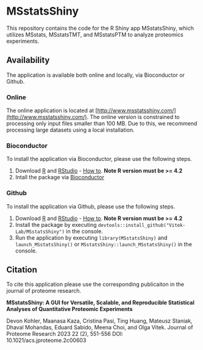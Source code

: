 # MSstatsShiny

This repository contains the code for the R Shiny app MSstatsShiny, which 
utilizes MSstats, MSstatsTMT, and MSstatsPTM to analyze proteomics experiments.

## Availability

The application is available both online and locally, via Bioconductor or Github.

### Online

The online application is located at 
[http://www.msstatsshiny.com/](http://www.msstatsshiny.com/). The online version
is constrained to processing only input files smaller than 100 MB. Due to this, 
we recommend processing large datasets using a local installation.

### Bioconductor

To install the application via Bioconductor, please use the following steps.

1. Download [R](https://www.r-project.org/) and [RStudio](https://www.rstudio.com/products/rstudio/download/) - [How to](https://rstudio-education.github.io/hopr/starting.html). **Note R version must be >= 4.2**
2. Intall the package via [Bioconductor](https://bioconductor.org/packages/release/bioc/html/MSstatsShiny.html)

### Github

To install the application via Github, please use the following steps.

1. Download [R](https://www.r-project.org/) and [RStudio](https://www.rstudio.com/products/rstudio/download/) - [How to](https://rstudio-education.github.io/hopr/starting.html). **Note R version must be >= 4.2**
2. Install the package by executing `devtools::install_github("Vitek-Lab/MSstatsShiny")` in the console.
3. Run the application by executing `library(MSstatsShiny)` and `launch_MSstatsShiny()` or `MSstatsShiny::launch_MSstatsShiny()` in the console.

## Citation

To cite this application please use the corresponding publicaiton in the journal of proteome research.

**MSstatsShiny: A GUI for Versatile, Scalable, and Reproducible Statistical Analyses of Quantitative Proteomic Experiments**

Devon Kohler, Maanasa Kaza, Cristina Pasi, Ting Huang, Mateusz Staniak, Dhaval Mohandas, Eduard Sabido, Meena Choi, and Olga Vitek. 
Journal of Proteome Research 2023 22 (2), 551-556
DOI: 10.1021/acs.jproteome.2c00603

